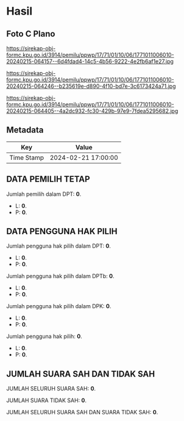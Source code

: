 # Hasil

## Foto C Plano

https://sirekap-obj-formc.kpu.go.id/3914/pemilu/ppwp/17/71/01/10/06/1771011006010-20240215-064157--6d4fdad4-14c5-4b56-9222-4e2fb6af1e27.jpg

https://sirekap-obj-formc.kpu.go.id/3914/pemilu/ppwp/17/71/01/10/06/1771011006010-20240215-064246--b235619e-d890-4f10-bd7e-3c6173424a71.jpg

https://sirekap-obj-formc.kpu.go.id/3914/pemilu/ppwp/17/71/01/10/06/1771011006010-20240215-064405--4a2dc932-fc30-429b-97e9-7fdea5295682.jpg


## Metadata

| Key        | Value               |
| ---------- | ------------------- |
| Time Stamp | 2024-02-21 17:00:00 |


## DATA PEMILIH TETAP

Jumlah pemilih dalam DPT: **0**.
 * L: **0**.
 * P: **0**.

## DATA PENGGUNA HAK PILIH

Jumlah pengguna hak pilih dalam DPT: **0**.
 * L: **0**.
 * P: **0**.

Jumlah pengguna hak pilih dalam DPTb: **0**.
 * L: **0**.
 * P: **0**.

Jumlah pengguna hak pilih dalam DPK: **0**.
 * L: **0**.
 * P: **0**.

Jumlah pengguna hak pilih: **0**.
 * L: **0**.
 * P: **0**.

## JUMLAH SUARA SAH DAN TIDAK SAH

JUMLAH SELURUH SUARA SAH: **0**.

JUMLAH SUARA TIDAK SAH: **0**.

JUMLAH SELURUH SUARA SAH DAN SUARA TIDAK SAH: **0**.


